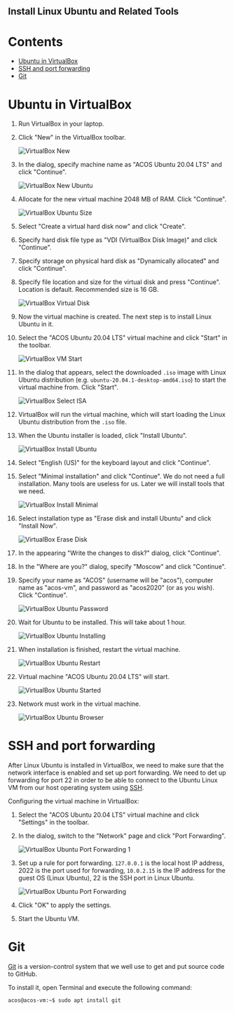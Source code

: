 Install Linux Ubuntu and Related Tools
---

# Contents

* [Ubuntu in VirtualBox](#ubuntu-in-virtualbox)
* [SSH and port forwarding](#ssh-and-port-forwarding)
* [Git](#git)

# Ubuntu in VirtualBox

1. Run VirtualBox in your laptop.

1. Click "New" in the VirtualBox toolbar.

   ![VirtualBox New](images/virtualbox_ubuntu_01.png)

1. In the dialog, specify machine name as "ACOS Ubuntu 20.04 LTS" and click "Continue".

   ![VirtualBox New Ubuntu](images/virtualbox_ubuntu_02.png)

1. Allocate for the new virtual machine 2048 MB of RAM. Click "Continue".

   ![VirtualBox Ubuntu Size](images/virtualbox_ubuntu_03.png)

1. Select "Create a virtual hard disk now" and click "Create".

1. Specify hard disk file type as "VDI (VirtualBox Disk Image)" and click "Continue".

1. Specify storage on physical hard disk as "Dynamically allocated" and click "Continue".

1. Specify file location and size for the virtual disk and press "Continue". Location is default. Recommended size is 16 GB.

   ![VirtualBox Virtual Disk](images/virtualbox_ubuntu_04.png)

1. Now the virtual machine is created. The next step is to install Linux Ubuntu in it.

1. Select the "ACOS Ubuntu 20.04 LTS" virtual machine and click "Start" in the toolbar.

   ![VirtualBox VM Start](images/virtualbox_ubuntu_05.png)

1. In the dialog that appears, select the downloaded `.iso` image with Linux Ubuntu distribution
   (e.g. `ubuntu-20.04.1-desktop-amd64.iso`) to start the virtual machine from. Click "Start".

   ![VirtualBox Select ISA](images/virtualbox_ubuntu_06.png)

1. VirtualBox will run the virtual machine, which will start loading the Linux Ubuntu distribution from the `.iso` file.

1. When the Ubuntu installer is loaded, click "Install Ubuntu".

   ![VirtualBox Install Ubuntu](images/virtualbox_ubuntu_07.png)

1. Select "English (US)" for the keyboard layout and click "Continue".

1. Select "Minimal installation" and click "Continue". We do not need a full installation.
   Many tools are useless for us. Later we will install tools that we need.

   ![VirtualBox Install Minimal](images/virtualbox_ubuntu_08.png)

1. Select installation type as "Erase disk and install Ubuntu" and click "Install Now".

   ![VirtualBox Erase Disk](images/virtualbox_ubuntu_09.png)

1. In the appearing "Write the changes to disk?" dialog, click "Continue".

1. In the "Where are you?" dialog, specify "Moscow" and click "Continue".

1. Specify your name as "ACOS" (username will be "acos"), computer name as "acos-vm",
   and password as "acos2020" (or as you wish). Click "Continue".

   ![VirtualBox Ubuntu Password](images/virtualbox_ubuntu_10.png)

1. Wait for Ubuntu to be installed. This will take about 1 hour.

   ![VirtualBox Ubuntu Installing](images/virtualbox_ubuntu_11.png)

1. When installation is finished, restart the virtual machine.

   ![VirtualBox Ubuntu Restart](images/virtualbox_ubuntu_12.png)

1. Virtual machine "ACOS Ubuntu 20.04 LTS" will start.

   ![VirtualBox Ubuntu Started](images/virtualbox_ubuntu_13.png)

1. Network must work in the virtual machine.

   ![VirtualBox Ubuntu Browser](images/virtualbox_ubuntu_14.png)


# SSH and port forwarding

After Linux Ubuntu is installed in VirtualBox, we need to make sure that the network interface is enabled
and set up port forwarding. We need to det up forwarding for port 22 in order to be able to connect
to the Ubuntu Linux VM from our host operating system using [SSH](https://en.wikipedia.org/wiki/SSH_%28Secure_Shell%29).

Configuring the virtual machine in VirtualBox:

1. Select the "ACOS Ubuntu 20.04 LTS" virtual machine and click "Settings" in the toolbar.
1. In the dialog, switch to the "Network" page and click "Port Forwarding".

   ![VirtualBox Ubuntu Port Forwarding 1](images/virtualbox_ubuntu_ports1.png)

1. Set up a rule for port forwarding. `127.0.0.1` is the local host IP address, 2022 is the port used for forwarding,
   `10.0.2.15` is the IP address for the guest OS (Linux Ubuntu), 22 is the SSH port in Linux Ubuntu.  

   ![VirtualBox Ubuntu Port Forwarding](images/virtualbox_ubuntu_ports2.png)

1. Click "OK" to apply the settings.

1. Start the Ubuntu VM.

# Git

[Git](https://en.wikipedia.org/wiki/Git) is a version-control system that we well
use to get and put source code to GitHub.

To install it, open Terminal and execute the following command:

    acos@acos-vm:~$ sudo apt install git
